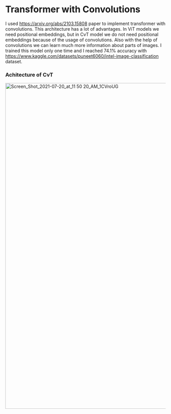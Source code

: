 # Transformer with Convolutions

I used https://arxiv.org/abs/2103.15808 paper to implement transformer with convolutions. This architecture has a lot of advantages. In ViT models we need positional embeddings, but in CvT model we do not need positional embeddings because of the usage of convolutions. Also with the help of convolutions we can learn much more information about parts of images. I trained this model only one time and I reached 74.1% accuracy with https://www.kaggle.com/datasets/puneet6060/intel-image-classification dataset. 

### Achitecture of CvT

<img width="1021" alt="Screen_Shot_2021-07-20_at_11 50 20_AM_1CVroUG" src="https://github.com/javidanaslanli/CvT---Transformers-with-convolutions-from-scratch/assets/145380543/e4604757-159b-47b1-9832-67456a817c0e">








